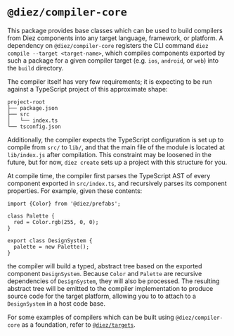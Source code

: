 # `@diez/compiler-core`

This package provides base classes which can be used to build compilers from Diez components into any target language, framework, or platform. A dependency on `@diez/compiler-core` registers the CLI command `diez compile --target <target-name>`, which compiles components exported by such a package for a given compiler target (e.g. `ios`, `android`, or `web`) into the `build` directory.

The compiler itself has very few requirements; it is expecting to be run against a TypeScript project of this approximate shape:

```
project-root
├── package.json
├── src
│   └── index.ts
└── tsconfig.json
```

Additionally, the compiler expects the TypeScript configuration is set up to compile from `src/` to `lib/`, and that the main file of the module is located at `lib/index.js` after compilation. This constraint may be loosened in the future, but for now, `diez create` sets up a project with this structure for you.

At compile time, the compiler first parses the TypeScript AST of every component exported in `src/index.ts`, and recursively parses its component properties. For example, given these contents:

```
import {Color} from '@diez/prefabs';

class Palette {
  red = Color.rgb(255, 0, 0);
}

export class DesignSystem {
  palette = new Palette();
}
```

the compiler will build a typed, abstract tree based on the exported component `DesignSystem`. Because `Color` and `Palette` are recursive dependencies of `DesignSystem`, they will also be processed. The resulting abstract tree will be emitted to the compiler implementation to produce source code for the target platform, allowing you to to attach to a `DesignSystem` in a host code base.

For some examples of compilers which can be built using `@diez/compiler-core` as a foundation, refer to [`@diez/targets`](https://github.com/diez/diez/tree/master/packages/targets).
